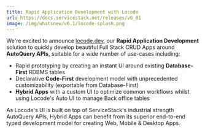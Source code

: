 ```yaml
---
title: Rapid Application Development with Locode
url: https://docs.servicestack.net/releases/v6_01
image: /img/whatsnew/v6.1/locode-splash.png
---
```


We're excited to announce [locode.dev](https://locode.dev), our **Rapid Application Development** solution to quickly develop
beautiful Full Stack CRUD Apps around **AutoQuery APIs**, suitable for a wide number of use-cases including:

- Rapid prototyping by creating an instant UI around existing **Database-First** RDBMS tables
- Declarative **Code-First** development model with unprecedented customizability (exportable from Database-First)
- **Hybrid Apps** with a custom UI to optimize common workflows whilst using Locode's Auto UI to manage Back office tables

As Locode's UI is built on top of ServiceStack's industrial strength AutoQuery APIs, Hybrid Apps can benefit from its superior end-to-end typed development model for creating Web, Mobile & Desktop Apps. 
